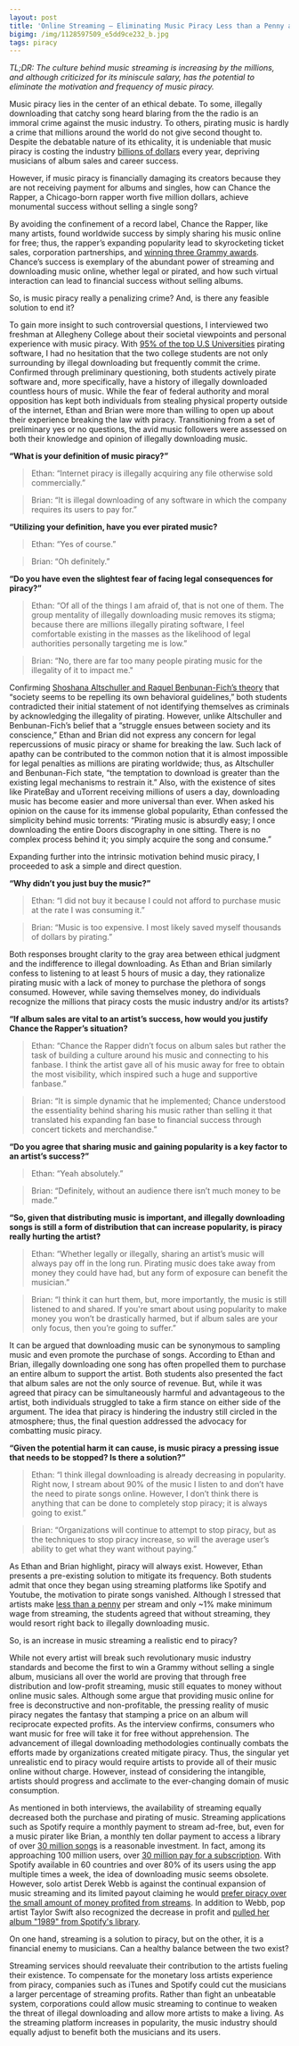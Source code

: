 ```yaml
---
layout: post
title: 'Online Streaming — Eliminating Music Piracy Less than a Penny at a Time'
bigimg: /img/1128597509_e5dd9ce232_b.jpg
tags: piracy
---
```

*TL;DR: The culture behind music streaming is increasing by the millions, and although criticized for its miniscule salary, has the potential to eliminate the motivation and frequency of music piracy.*

Music piracy lies in the center of an ethical debate. To some, illegally downloading that catchy song heard blaring from the the radio is an immoral crime against the music industry. To others, pirating music is hardly a crime that millions around the world do not give second thought to. Despite the debatable nature of its ethicality, it is undeniable that music piracy is costing the industry [billions of dollars](http://www.gao.gov/products/GAO-10-423) every year, depriving musicians of album sales and career success.

However, if music piracy is financially damaging its creators because they are not receiving payment for albums and singles, how can Chance the Rapper, a Chicago-born rapper worth five million dollars, achieve monumental success without selling a single song? 

By avoiding the confinement of a record label, Chance the Rapper, like many artists, found worldwide success by simply sharing his music online for free; thus, the rapper’s expanding popularity lead to skyrocketing ticket sales, corporation partnerships, and [winning three Grammy awards](http://www.chicagotribune.com/entertainment/chicagoinc/ct-chance-the-rapper-grammy-awards-20170212-story.html). Chance’s success is exemplary of the abundant power of streaming and downloading music online, whether legal or pirated, and how such virtual interaction can lead to financial success without selling albums. 

So, is music piracy really a penalizing crime? And, is there any feasible solution to end it?

To gain more insight to such controversial questions, I interviewed two freshman at Allegheny College about their societal viewpoints and personal experience with music piracy. With [95% of the top U.S Universities](https://www.revulytics.com/resources/stat-watch) pirating software, I had no hesitation that the two college students are not only surrounding by illegal downloading but frequently commit the crime. Confirmed through preliminary questioning, both students actively pirate software and, more specifically, have a history of illegally downloaded countless hours of music. While the fear of federal authority and moral opposition has kept both individuals from stealing physical property outside of the internet, Ethan and Brian were more than willing to open up about their experience breaking the law with piracy. Transitioning from a set of preliminary yes or no questions, the avid music followers were assessed on both their knowledge and opinion of illegally downloading music. 

**“What is your definition of music piracy?”**
>Ethan: “Internet piracy is illegally acquiring any file otherwise sold commercially.”

>Brian: “It is illegal downloading of any software in which the company requires its users to pay for.”

**“Utilizing your definition, have you ever pirated music?**
>Ethan: “Yes of course.”

>Brian: “Oh definitely.”

**“Do you have even the slightest fear of facing legal consequences for piracy?”**
>Ethan: “Of all of the things I am afraid of, that is not one of them. The group mentality of illegally downloading music removes its      stigma; because there are millions illegally pirating software, I feel comfortable existing in the masses as the likelihood of legal    authorities personally targeting me is low.”

>Brian: “No, there are far too many people pirating music for the illegality of it to impact me."

Confirming [Shoshana Altschuller and Raquel Benbunan-Fich’s theory](https://link.springer.com/article/10.1007/s10676-008-9179-1) that “society seems to be repelling its own behavioral guidelines,” both students contradicted their initial statement of not identifying themselves as criminals by acknowledging the illegality of pirating. However, unlike Altschuller and Benbunan-Fich’s belief that a “struggle ensues between society and its conscience,” Ethan and Brian did not express any concern for legal repercussions of music piracy or shame for breaking the law. Such lack of apathy can be contributed to the common notion that it is almost impossible for legal penalties as millions are pirating worldwide; thus, as Altschuller and Benbunan-Fich state, “the temptation to download is greater than the existing legal mechanisms to restrain it.” Also, with the existence of sites like PirateBay and uTorrent receiving millions of users a day, downloading music has become easier and more universal than ever. When asked his opinion on the cause for its immense global popularity, Ethan confessed the simplicity behind music torrents: “Pirating music is absurdly easy; I once downloading the entire Doors discography in one sitting. There is no complex process behind it; you simply acquire the song and consume.”
 
Expanding further into the intrinsic motivation behind music piracy, I proceeded to ask a simple and direct question.

**“Why didn’t you just buy the music?”**
>Ethan: “I did not buy it because I could not afford to purchase music at the rate I was consuming it.”

>Brian: “Music is too expensive. I most likely saved myself thousands of dollars by pirating.” 

Both responses brought clarity to the gray area between ethical judgment and the indifference to illegal downloading. As Ethan and Brian similarly confess to listening to at least 5 hours of music a day, they rationalize pirating music with a lack of money to purchase the plethora of songs consumed. However, while saving themselves money, do individuals recognize the millions that piracy costs the music industry and/or its artists?

**“If album sales are vital to an artist’s success, how would you justify Chance the Rapper’s situation?**
>Ethan: “Chance the Rapper didn’t focus on album sales but rather the task of building a culture around his music and connecting to       his fanbase. I think the artist gave all of his music away for free to obtain the most visibility, which inspired such a huge and       supportive fanbase.”

>Brian: “It is simple dynamic that he implemented; Chance understood the essentiality behind sharing his music rather than selling       it that translated his expanding fan base to financial success through concert tickets and merchandise.”

**“Do you agree that sharing music and gaining popularity is a key factor to an artist’s success?”**
>Ethan: “Yeah absolutely.”

>Brian: “Definitely, without an audience there isn’t much money to be made.”

**“So, given that distributing music is important, and illegally downloading songs is still a form of distribution that can increase popularity, is piracy really hurting the artist?**
>Ethan: “Whether legally or illegally, sharing an artist’s music will always pay off in the long run. Pirating music does take away       from money they could have had, but any form of exposure can benefit the musician.”

>Brian: “I think it can hurt them, but, more importantly, the music is still listened to and shared. If you're smart about using popularity to make money you won’t be drastically harmed, but if album sales are your only focus, then you’re going to suffer.” 

It can be argued that downloading music can be synonymous to sampling music and even promote the purchase of songs. According to Ethan and Brian, illegally downloading one song has often propelled them to purchase an entire album to support the artist. Both students also presented the fact that album sales are not the only source of revenue. But, while it was agreed that piracy can be simultaneously harmful and advantageous to the artist, both individuals struggled to take a firm stance on either side of the argument. The idea that piracy is hindering the industry still circled in the atmosphere; thus, the final question addressed the advocacy for combatting music piracy.

**“Given the potential harm it can cause, is music piracy a pressing issue that needs to be stopped? Is there a solution?”**
>Ethan: “I think illegal downloading is already decreasing in popularity. Right now, I stream about 90% of the music I listen to and don’t have the need to pirate songs online. However, I don’t think there is anything that can be done to completely stop piracy; it is always going to exist.”

>Brian: “Organizations will continue to attempt to stop piracy, but as the techniques to stop piracy increase, so will the average       user’s ability to get what they want without paying.”

As Ethan and Brian highlight, piracy will always exist. However, Ethan presents a pre-existing solution to mitigate its frequency. Both students admit that once they began using streaming platforms like Spotify and Youtube, the motivation to pirate songs vanished. Although I stressed that artists make [less than a penny](http://www.informationisbeautiful.net/visualizations/how-much-do-music-artists-earn-online-2015-remix/) per stream and only ~1% make minimum wage from streaming, the students agreed that without streaming, they would resort right back to illegally downloading music. 

So, is an increase in music streaming a realistic end to piracy?

While not every artist will break such revolutionary music industry standards and become the first to win a Grammy without selling a single album, musicians all over the world are proving that through free distribution and low-profit streaming, music still equates to money without online music sales. Although some argue that providing music online for free is deconstructive and non-profitable, the pressing reality of music piracy negates the fantasy that stamping a price on an album will reciprocate expected profits. As the interview confirms, consumers who want music for free will take it for free without apprehension. The advancement of illegal downloading methodologies continually combats the efforts made by organizations created mitigate piracy. Thus, the singular yet unrealistic end to piracy would require artists to provide all of their music online without charge. However, instead of considering the intangible, artists should progress and acclimate to the ever-changing domain of music consumption.

As mentioned in both interviews, the availability of streaming equally decreased both the purchase and pirating of music. Streaming applications such as Spotify require a monthly payment to stream ad-free, but, even for a music pirater like Brian, a monthly ten dollar payment to access a library of over [30 million songs](http://expandedramblings.com/index.php/spotify-statistics/) is a reasonable investment. In fact, among its approaching 100 million users, over [30 million pay for a subscription](https://www.forbes.com/sites/hughmcintyre/2016/03/21/with-30-million-users-spotify-is-gaining-subscribers-faster-and-faster/#4034555f45c3). With Spotify available in 60 countries and over 80% of its users using the app multiple times a week, the idea of downloading music seems obsolete. However, solo artist Derek Webb is against the continual expansion of music streaming and its limited payout claiming he would [prefer piracy over the small amount of money profited from streams](http://derekwebb.tumblr.com/post/13503899950/giving-it-away-how-free-music-makes-more-than). In addition to Webb, pop artist Taylor Swift also recognized the decrease in profit and [pulled her album "1989" from Spotify's library](http://money.cnn.com/2014/11/03/media/taylor-swift-spotify/index.html).

On one hand, streaming is a solution to piracy, but on the other, it is a financial enemy to musicians. Can a healthy balance between the two exist?

Streaming services should reevaluate their contribution to the artists fueling their existence. To compensate for the monetary loss artists experience from piracy, companies such as iTunes and Spotify could cut the musicians a larger percentage of streaming profits. Rather than fight an unbeatable system, corporations could allow music streaming to continue to weaken the threat of illegal downloading and allow more artists to make a living. As the streaming platform increases in popularity, the music industry should equally adjust to benefit both the musicians and its users. 
